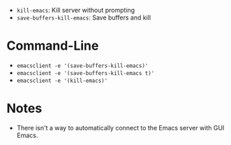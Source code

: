 - `kill-emacs`: Kill server without prompting
- `save-buffers-kill-emacs`: Save buffers and kill

# Command-Line

- `emacsclient -e '(save-buffers-kill-emacs)'`
- `emacsclient -e '(save-buffers-kill-emacs t)'`
- `emacsclient -e '(kill-emacs)'`

# Notes

- There isn't a way to automatically connect to the Emacs server with GUI Emacs.
